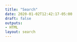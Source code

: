 ```yaml
---
title: "Search"
date: 2020-01-02T12:42:17-05:00
draft: false
outputs:
- HTML
layout: search
---
```

